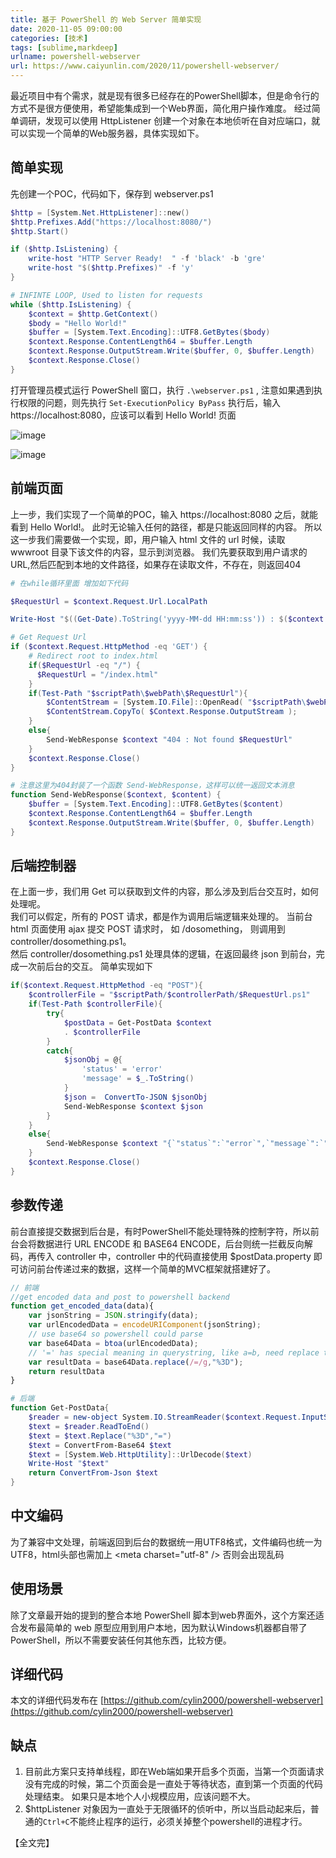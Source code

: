 ```yaml
---
title: 基于 PowerShell 的 Web Server 简单实现
date: 2020-11-05 09:00:00  
categories: [技术]  
tags: [sublime,markdeep]  
urlname: powershell-webserver  
url: https://www.caiyunlin.com/2020/11/powershell-webserver/
---
```


最近项目中有个需求，就是现有很多已经存在的PowerShell脚本，但是命令行的方式不是很方便使用，希望能集成到一个Web界面，简化用户操作难度。
经过简单调研，发现可以使用 HttpListener 创建一个对象在本地侦听在自对应端口，就可以实现一个简单的Web服务器，具体实现如下。

## 简单实现
先创建一个POC，代码如下，保存到 webserver.ps1
```powershell
$http = [System.Net.HttpListener]::new()
$http.Prefixes.Add("https://localhost:8080/")
$http.Start()

if ($http.IsListening) {
    write-host "HTTP Server Ready!  " -f 'black' -b 'gre'
    write-host "$($http.Prefixes)" -f 'y'
}

# INFINTE LOOP, Used to listen for requests
while ($http.IsListening) {
    $context = $http.GetContext()
    $body = "Hello World!"
    $buffer = [System.Text.Encoding]::UTF8.GetBytes($body)
    $context.Response.ContentLength64 = $buffer.Length
    $context.Response.OutputStream.Write($buffer, 0, $buffer.Length)
    $context.Response.Close()
}
```
打开管理员模式运行 PowerShell 窗口，执行 `.\webserver.ps1` , 注意如果遇到执行权限的问题，则先执行 `Set-ExecutionPolicy ByPass`
执行后，输入 https://localhost:8080，应该可以看到 Hello World! 页面

![image](https://images.caiyunlin.com/20210508061910.png)

![image](https://images.caiyunlin.com/20210508061955.png)


## 前端页面

上一步，我们实现了一个简单的POC，输入 https://localhost:8080 之后，就能看到 Hello World!。 此时无论输入任何的路径，都是只能返回同样的内容。
所以这一步我们需要做一个实现，即，用户输入 html 文件的 url 时候，读取 wwwroot 目录下该文件的内容，显示到浏览器。
我们先要获取到用户请求的URL,然后匹配到本地的文件路径，如果存在读取文件，不存在，则返回404
```powershell
# 在while循环里面 增加如下代码

$RequestUrl = $context.Request.Url.LocalPath

Write-Host "$((Get-Date).ToString('yyyy-MM-dd HH:mm:ss')) : $($context.Request.Url)" -f 'mag'

# Get Request Url
if ($context.Request.HttpMethod -eq 'GET') {       
    # Redirect root to index.html
    if($RequestUrl -eq "/") {
      $RequestUrl = "/index.html"
    }
    if(Test-Path "$scriptPath\$webPath\$RequestUrl"){
        $ContentStream = [System.IO.File]::OpenRead( "$scriptPath\$webPath\$RequestUrl" );
        $ContentStream.CopyTo( $Context.Response.OutputStream );
    }
    else{
        Send-WebResponse $context "404 : Not found $RequestUrl"            
    }
    $context.Response.Close()
}

# 注意这里为404封装了一个函数 Send-WebResponse，这样可以统一返回文本消息
function Send-WebResponse($context, $content) {
    $buffer = [System.Text.Encoding]::UTF8.GetBytes($content)
    $context.Response.ContentLength64 = $buffer.Length
    $context.Response.OutputStream.Write($buffer, 0, $buffer.Length)
}

```

## 后端控制器

在上面一步，我们用 Get 可以获取到文件的内容，那么涉及到后台交互时，如何处理呢。  
我们可以假定，所有的 POST 请求，都是作为调用后端逻辑来处理的。 当前台 html 页面使用 ajax 提交 POST 请求时， 如 /dosomething， 则调用到 controller/dosomething.ps1。  
然后 controller/dosomething.ps1 处理具体的逻辑，在返回最终 json 到前台，完成一次前后台的交互。 简单实现如下
```powershell
if($context.Request.HttpMethod -eq "POST"){
    $controllerFile = "$scriptPath/$controllerPath/$RequestUrl.ps1"
    if(Test-Path $controllerFile){
        try{
            $postData = Get-PostData $context           
            . $controllerFile
        }
        catch{
            $jsonObj = @{
                'status' = 'error'
                'message' = $_.ToString()
            }
            $json =  ConvertTo-JSON $jsonObj
            Send-WebResponse $context $json
        }
    }
    else{
        Send-WebResponse $context "{`"status`":`"error`",`"message`":`"Unsupported API $RequestUrl`"}";
    }
    $context.Response.Close()
}
```

## 参数传递
前台直接提交数据到后台是，有时PowerShell不能处理特殊的控制字符，所以前台会将数据进行 URL ENCODE 和 BASE64 ENCODE，后台则统一拦截反向解码，再传入 controller 中，controller 中的代码直接使用 $postData.property 即可访问前台传递过来的数据，这样一个简单的MVC框架就搭建好了。
```javascript
// 前端
//get encoded data and post to powershell backend
function get_encoded_data(data){
    var jsonString = JSON.stringify(data);
    var urlEncodedData = encodeURIComponent(jsonString);
    // use base64 so powershell could parse
    var base64Data = btoa(urlEncodedData);
    // '=' has special meaning in querystring, like a=b, need replace them
    var resultData = base64Data.replace(/=/g,"%3D");
    return resultData
}
```

```powershell
# 后端
function Get-PostData{
    $reader = new-object System.IO.StreamReader($context.Request.InputStream)
    $text = $reader.ReadToEnd()
    $text = $text.Replace("%3D","=")
    $text = ConvertFrom-Base64 $text
    $text = [System.Web.HttpUtility]::UrlDecode($text)
    Write-Host "$text"
    return ConvertFrom-Json $text
}
```

## 中文编码
为了兼容中文处理，前端返回到后台的数据统一用UTF8格式，文件编码也统一为UTF8，html头部也需加上 &lt;meta charset="utf-8" /&gt; 否则会出现乱码

## 使用场景
除了文章最开始的提到的整合本地 PowerShell 脚本到web界面外，这个方案还适合发布最简单的 web 原型应用到用户本地，因为默认Windows机器都自带了 PowerShell，所以不需要安装任何其他东西，比较方便。

## 详细代码
本文的详细代码发布在 [https://github.com/cylin2000/powershell-webserver](https://github.com/cylin2000/powershell-webserver)

## 缺点
1. 目前此方案只支持单线程，即在Web端如果开启多个页面，当第一个页面请求没有完成的时候，第二个页面会是一直处于等待状态，直到第一个页面的代码处理结束。 
如果只是本地个人小规模应用，应该问题不大。
2. $httpListener 对象因为一直处于无限循环的侦听中，所以当启动起来后，普通的`Ctrl+C`不能终止程序的运行，必须关掉整个powershell的进程才行。

【全文完】